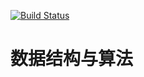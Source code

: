 [![Build Status](https://travis-ci.org/maeteno/design-pattern-java.svg?branch=master)](https://travis-ci.org/maeteno/design-pattern-java)


# 数据结构与算法